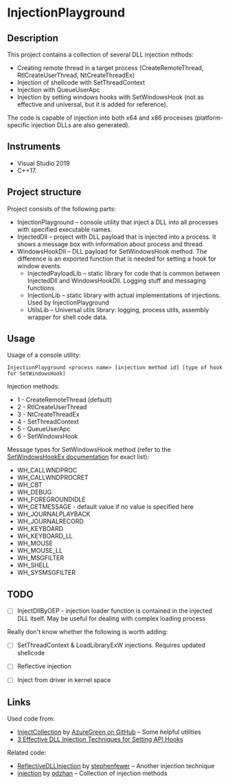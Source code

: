 # InjectionPlayground

## Description

This project contains a collection of several DLL injection mthods:
* Creating remote thread in a target process (CreateRemoteThread, RtlCreateUserThread, NtCreateThreadEx)
* Injection of shellcode with SetThreadContext
* Injection with QueueUserApc
* Injection by setting windows hooks with SetWindowsHook (not as effective and universal, but it is added for reference).

The code is capable of injection into both x64 and x86 processes (platform-specific injection DLLs are also generated).

## Instruments

* Visual Studio 2019
* C++17.

## Project structure

Project consists of the following parts:
* InjectionPlayground &ndash; console utility that inject a DLL into all processes with specified executable names.
* InjectedDll &ndash; project with DLL payload that is injected into a process. It shows a message box with information about process and thread.
* WindowsHookDll &ndash; DLL payload for SetWindowsHook method. The difference is an exported function that is needed for setting a hook for window events.
  * InjectedPayloadLib &ndash; static library for code that is common between InjectedDll and WindowsHookDll. Logging stuff and messaging functions.
  * InjectionLib &ndash; static library with actual implementations of injections. Used by InjectionPlayground
  * UtilsLib &ndash; Universal utils library: logging, process utils, assembly wrapper for shell code data.

## Usage

Usage of a console utility:

```
InjectionPlayground <process name> [injection method id] [type of hook for SetWindowsHook]
```

Injection methods:
* 1 - CreateRemoteThread (default)
* 2 - RtlCreateUserThread
* 3 - NtCreateThreadEx
* 4 - SetThreadContext
* 5 - QueueUserApc
* 6 - SetWindowsHook

Message types for SetWindowsHook method (refer to the [SetWindowsHookEx documentation](https://learn.microsoft.com/en-us/windows/win32/api/winuser/nf-winuser-setwindowshookexw#parameters) for exact list):
* WH_CALLWNDPROC
* WH_CALLWNDPROCRET
* WH_CBT
* WH_DEBUG
* WH_FOREGROUNDIDLE
* WH_GETMESSAGE - default value if no value is specified here
* WH_JOURNALPLAYBACK
* WH_JOURNALRECORD
* WH_KEYBOARD
* WH_KEYBOARD_LL
* WH_MOUSE
* WH_MOUSE_LL
* WH_MSGFILTER
* WH_SHELL
* WH_SYSMSGFILTER

## TODO

* [ ] InjectDllByOEP - injection loader function is contained in the injected DLL itself. May be useful for dealing with complex loading process

Really don't know whether the following is worth adding:
* [ ] SetThreadContext & LoadLibraryExW injections. Requires updated shellcode
* [ ] Reflective injection
* [ ] Inject from driver in kernel space


## Links

Used code from:
* [InjectCollection](https://github.com/AzureGreen/InjectCollection/) by [AzureGreen on GitHub](https://github.com/AzureGreen) &ndash; Some helpful utilities
* [3 Effective DLL Injection Techniques for Setting API Hooks](https://www.apriorit.com/dev-blog/679-windows-dll-injection-for-api-hooks)

Related code:
* [ReflectiveDLLInjection](https://github.com/stephenfewer/ReflectiveDLLInjection) by [stephenfewer](https://github.com/stephenfewer) &ndash; Another injection technique
* [injection](https://github.com/odzhan/injection) by [odzhan](https://github.com/odzhan/injection) &ndash; Collection of injection methods
